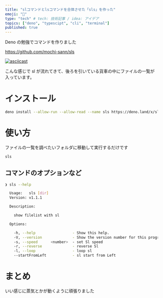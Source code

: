 ```yaml
---
title: "slコマンドとlsコマンドを合体させた「sls」を作った"
emoji: "🚂"
type: "tech" # tech: 技術記事 / idea: アイデア
topics: ["deno", "typescipt", "cli", "terminal"]
published: true
---
```


Deno の勉強でコマンドを作りました

https://github.com/mochi-sann/sls

[![asciicast](https://asciinema.org/a/bs7b3eiVOz8ciOFIcr4O51o3M.svg)](https://asciinema.org/a/bs7b3eiVOz8ciOFIcr4O51o3M)

こんな感じで sl が流れてきて、後ろを引いている貨車の中にファイルの一覧が入っています。

# インストール

```bash
deno install --allow-run --allow-read --name sls https://deno.land/x/sls/cli.ts
```

# 使い方

ファイルの一覧を調べたいフォルダに移動して実行するだけです

```bash
sls
```

## コマンドのオプションなど

```bash
❯ sls --help

  Usage:   sls [dir]
  Version: v1.1.1

  Description:

    show filelist with sl

  Options:

    -h, --help                 - Show this help.
    -V, --version              - Show the version number for this program.
    -s, --speed      <number>  - set Sl speed                               (Default: 30)
    -r, --reverse              - reverse Sl
    -l, --loop                 - loop sl
    --startFromLeft            - sl start from Left
```

# まとめ

いい感じに蒸気とかが動くように頑張りました
